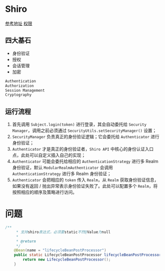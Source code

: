 # Shiro

[参考地址](https://juejin.cn/post/6844903823966732302)
[权限](https://www.cnblogs.com/ifindu-san/p/11402066.html)

## 四大基石

* 身份验证
* 授权
* 会话管理
* 加密

```bash
Authentication
Authorization
Session Management
Cryptography
```



## 运行流程

1. 首先调用 `Subject.login(token)` 进行登录，其会自动委托给 `Security Manager`，调用之前必须通过 `SecurityUtils.setSecurityManager()` 设置；
2. `SecurityManager` 负责真正的身份验证逻辑；它会委托给 `Authenticator` 进行身份验证；
3. `Authenticator` 才是真正的身份验证者，`Shiro API` 中核心的身份认证入口点，此处可以自定义插入自己的实现；
4. `Authenticator` 可能会委托给相应的 `AuthenticationStrategy` 进行多 Realm 身份验证，默认 `ModularRealmAuthenticator` 会调用 `AuthenticationStrategy` 进行多 Realm 身份验证；
5. `Authenticator` 会把相应的 `token` 传入 `Realm`，从 `Realm` 获取身份验证信息，如果没有返回 / 抛出异常表示身份验证失败了。此处可以配置多个 `Realm`，将按照相应的顺序及策略进行访问。

# 问题

```java
/**
     * 支持shiro表达式，必须要static不然@Value为null
     *
     * @return
     */
    @Bean(name = "lifecycleBeanPostProcessor")
    public static LifecycleBeanPostProcessor lifecycleBeanPostProcessor() {
        return new LifecycleBeanPostProcessor();
    }
```